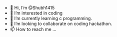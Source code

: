 - 👋 Hi, I’m @Shubh1415
- 👀 I’m interested in coding
- 🌱 I’m currently learning c programming.
- 💞️ I’m looking to collaborate on coding hackathon.
- 📫 How to reach me ...

<!---
Shubh1415/Shubh1415 is a ✨ special ✨ repository because its `README.md` (this file) appears on your GitHub profile.
You can click the Preview link to take a look at your changes.
--->
